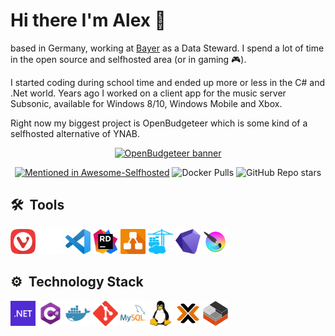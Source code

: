 # Hi there I'm Alex 👋

based in Germany, working at [Bayer](https://www.bayer.com) as a Data Steward. I spend a lot of time in the open source and selfhosted area (or in gaming 🎮).

I started coding during school time and ended up more or less in the C# and .Net world. Years ago I worked on a client app for the music server Subsonic, available for Windows 8/10, Windows Mobile and Xbox.

Right now my biggest project is OpenBudgeteer which is some kind of a selfhosted alternative of YNAB.

<p align="center">
    <a href="https://github.com/TheAxelander/OpenBudgeteer" target="_blank"> <img alt="OpenBudgeteer banner" src="https://github.com/TheAxelander/OpenBudgeteer/blob/master/assets/banner.png?raw=true"> </a>    
</p>

<p align="center">
    <a href="https://github.com/awesome-selfhosted/awesome-selfhosted#money-budgeting--management"><img alt="Mentioned in Awesome-Selfhosted" src="https://awesome.re/mentioned-badge.svg"></a>
    <img alt="Docker Pulls" src="https://img.shields.io/docker/pulls/axelander/openbudgeteer">
    <img alt="GitHub Repo stars" src="https://img.shields.io/github/stars/TheAxelander/OpenBudgeteer">
</p>

## 🛠️ &nbsp;Tools

<a href="https://vivaldi.com" target="_blank"><img src="https://raw.githubusercontent.com/TheAxelander/TheAxelander/main/assets/vivaldi.png" alt="vivaldi" width="40" height="40"/></a>
<a href="https://github.com" target="_blank"><img src="https://raw.githubusercontent.com/TheAxelander/TheAxelander/main/assets/github-mark-white.png" alt="github" width="40" height="40"/></a>
<a href="https://code.visualstudio.com" target="_blank"><img src="https://raw.githubusercontent.com/TheAxelander/TheAxelander/main/assets/code.png" alt="vscode" width="40" height="40"/></a>
<a href="https://www.jetbrains.com/de-de/rider" target="_blank"><img src="https://raw.githubusercontent.com/TheAxelander/TheAxelander/main/assets/rider.png" alt="rider" width="40" height="40"/></a>
<a href="https://draw.io" target="_blank"><img src="https://raw.githubusercontent.com/TheAxelander/TheAxelander/main/assets/drawio.png" alt="draw.io" width="40" height="40"/></a>
<a href="https://portainer.io" target="_blank"><img src="https://raw.githubusercontent.com/TheAxelander/TheAxelander/main/assets/portainer.png" alt="portainer" width="40" height="40"/></a>
<a href="https://obsidian.md" target="_blank"><img src="https://raw.githubusercontent.com/TheAxelander/TheAxelander/main/assets/obsidian.png" alt="obsidian" width="40" height="40"/></a>
<a href="https://krita.org" target="_blank"><img src="https://raw.githubusercontent.com/TheAxelander/TheAxelander/main/assets/krita.png" alt="krita" width="40" height="40"/></a>

## ⚙️ &nbsp;Technology Stack

<a href="https://dotnet.microsoft.com" target="_blank"><img src="https://raw.githubusercontent.com/TheAxelander/TheAxelander/main/assets/dotnet.svg" alt="dotnet" width="40" height="40"/></a>
<a href="https://learn.microsoft.com/en-us/dotnet/csharp/tour-of-csharp" target="_blank"><img src="https://raw.githubusercontent.com/TheAxelander/TheAxelander/main/assets/csharpv2.png" alt="csharp" width="40" height="40"/></a>
<a href="https://docker.com" target="_blank"><img src="https://raw.githubusercontent.com/TheAxelander/TheAxelander/main/assets/docker.png" alt="docker" width="40" height="40"/></a>
<a href="https://git-scm.com" target="_blank"><img src="https://raw.githubusercontent.com/TheAxelander/TheAxelander/main/assets/git.svg" alt="git" width="40" height="40"/></a>
<a href="https://mysql.com" target="_blank"><img src="https://raw.githubusercontent.com/TheAxelander/TheAxelander/main/assets/mysql.svg" alt="mysql" width="40" height="40"/></a>
<a href="https://linux.org" target="_blank"><img src="https://raw.githubusercontent.com/TheAxelander/TheAxelander/main/assets/linux.svg" alt="linux" width="40" height="40"/></a>
<a href="https://proxmox.com" target="_blank"><img src="https://raw.githubusercontent.com/TheAxelander/TheAxelander/main/assets/proxmox.png" alt="proxmox" width="40" height="40"/></a>
<a href="https://linuxcontainers.org" target="_blank"><img src="https://raw.githubusercontent.com/TheAxelander/TheAxelander/main/assets/lxc.png" alt="lxc" width="40" height="40"/></a>
